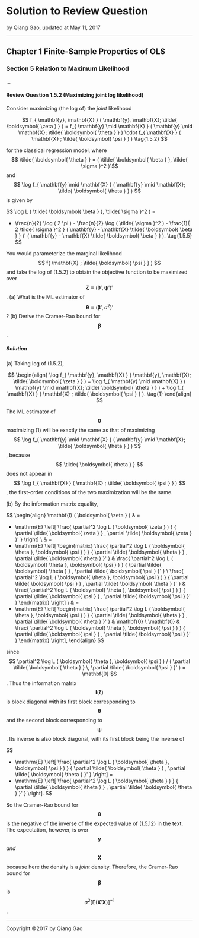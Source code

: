 # Solution to Review Question

by Qiang Gao, updated at May 11, 2017

---

## Chapter 1 Finite-Sample Properties of OLS

### Section 5 Relation to Maximum Likelihood

...

#### Review Question 1.5.2 (Maximizing joint log likelihood)

Consider maximizing (the log of) the _joint_ likelihood

$$
f_{ \mathbf{y}, \mathbf{X} } ( \mathbf{y}, \mathbf{X}; \tilde{ \boldsymbol{ \zeta } } ) =
f_{ \mathbf{y} \mid \mathbf{X} } ( \mathbf{y} \mid \mathbf{X}; \tilde{ \boldsymbol{ \theta } } ) \cdot
f_{ \mathbf{X} } ( \mathbf{X} ; \tilde{ \boldsymbol{ \psi } } )
\tag{1.5.2}
$$

for the classical regression model, where $$ \tilde{ \boldsymbol{ \theta } } = ( \tilde{ \boldsymbol{ \beta } }, \tilde{ \sigma }^2 )'$$ and $$ \log f_{ \mathbf{y} \mid \mathbf{X} } ( \mathbf{y} \mid \mathbf{X}; \tilde{ \boldsymbol{ \theta } } ) $$ is given by

$$
\log L ( \tilde{ \boldsymbol{ \beta } }, \tilde{ \sigma }^2 ) =
- \frac{n}{2} \log ( 2 \pi ) -
\frac{n}{2} \log ( \tilde{ \sigma }^2 ) -
\frac{1}{ 2 \tilde{ \sigma }^2 }
( \mathbf{y} - \mathbf{X} \tilde{ \boldsymbol{ \beta } } )'
( \mathbf{y} - \mathbf{X} \tilde{ \boldsymbol{ \beta } } ).
\tag{1.5.5}
$$

You would parameterize the marginal likelihood $$ f( \mathbf{X} ; \tilde{ \boldsymbol{ \psi } } ) $$ and take the log of (1.5.2) to obtain the objective function to be maximized over $$ \boldsymbol{ \zeta } \equiv ( \boldsymbol{ \theta }', \boldsymbol{ \psi }' )' $$. (a) What is the ML estimator of $$ \boldsymbol{ \theta } \equiv ( \boldsymbol{ \beta }', \sigma^2 )' $$? (b) Derive the Cramer-Rao bound for $$ \boldsymbol{ \beta } $$.

##### Solution

(a) Taking log of (1.5.2),

$$
\begin{align}
\log f_{ \mathbf{y}, \mathbf{X} } ( \mathbf{y}, \mathbf{X}; \tilde{ \boldsymbol{ \zeta } } ) =
\log f_{ \mathbf{y} \mid \mathbf{X} } ( \mathbf{y} \mid \mathbf{X}; \tilde{ \boldsymbol{ \theta } } ) +
\log f_{ \mathbf{X} } ( \mathbf{X} ; \tilde{ \boldsymbol{ \psi } } ).
\tag{1}
\end{align}
$$

The ML estimator of $$ \boldsymbol{ \theta } $$ maximizing (1) will be exactly the same as that of maximizing $$ \log f_{ \mathbf{y} \mid \mathbf{X} } ( \mathbf{y} \mid \mathbf{X}; \tilde{ \boldsymbol{ \theta } } ) $$, because $$ \tilde{ \boldsymbol{ \theta } } $$ does not appear in $$ \log f_{ \mathbf{X} } ( \mathbf{X} ; \tilde{ \boldsymbol{ \psi } } ) $$, the first-order conditions of the two maximization will be the same.

(b) By the information matrix equality,

$$
\begin{align}
\mathbf{I} ( \boldsymbol{ \zeta } ) & =
- \mathrm{E} \left[
\frac{ \partial^2 \log L ( \boldsymbol{ \zeta } ) }
{ \partial \tilde{ \boldsymbol{ \zeta } } \,
\partial \tilde{ \boldsymbol{ \zeta } }' }
\right]
\\ & =
- \mathrm{E} \left[
\begin{matrix}
\frac{ \partial^2 \log L ( \boldsymbol{ \theta }, \boldsymbol{ \psi } ) }
{ \partial \tilde{ \boldsymbol{ \theta } } \,
\partial \tilde{ \boldsymbol{ \theta } }' }
&
\frac{ \partial^2 \log L ( \boldsymbol{ \theta }, \boldsymbol{ \psi } ) }
{ \partial \tilde{ \boldsymbol{ \theta } } \,
\partial \tilde{ \boldsymbol{ \psi } }' }
\\
\frac{ \partial^2 \log L ( \boldsymbol{ \theta }, \boldsymbol{ \psi } ) }
{ \partial \tilde{ \boldsymbol{ \psi } } \,
\partial \tilde{ \boldsymbol{ \theta } }' }
&
\frac{ \partial^2 \log L ( \boldsymbol{ \theta }, \boldsymbol{ \psi } ) }
{ \partial \tilde{ \boldsymbol{ \psi } } \,
\partial \tilde{ \boldsymbol{ \psi } }' }
\end{matrix}
\right]
\\ & =
- \mathrm{E} \left[
\begin{matrix}
\frac{ \partial^2 \log L ( \boldsymbol{ \theta }, \boldsymbol{ \psi } ) }
{ \partial \tilde{ \boldsymbol{ \theta } } \,
\partial \tilde{ \boldsymbol{ \theta } }' }
&
\mathbf{0}
\\
\mathbf{0}
&
\frac{ \partial^2 \log L ( \boldsymbol{ \theta }, \boldsymbol{ \psi } ) }
{ \partial \tilde{ \boldsymbol{ \psi } } \,
\partial \tilde{ \boldsymbol{ \psi } }' }
\end{matrix}
\right],
\end{align}
$$

since $$ \partial^2 \log L ( \boldsymbol{ \theta }, \boldsymbol{ \psi } ) / ( \partial \tilde{ \boldsymbol{ \theta } } \,
\partial \tilde{ \boldsymbol{ \psi } }' ) = \mathbf{0} $$. Thus the information matrix $$ \mathbf{I} ( \boldsymbol{ \zeta } ) $$ is block diagonal with its first block corresponding to $$ \boldsymbol{ \theta } $$ and the second block corresponding to $$ \boldsymbol{ \psi } $$. Its inverse is also block diagonal, with its first block being the inverse of

$$
- \mathrm{E} \left[
\frac{ \partial^2 \log L ( \boldsymbol{ \theta }, \boldsymbol{ \psi } ) }
{ \partial \tilde{ \boldsymbol{ \theta } } \,
\partial \tilde{ \boldsymbol{ \theta } }' }
\right]
=
- \mathrm{E} \left[
\frac{ \partial^2 \log L ( \boldsymbol{ \theta } ) }
{ \partial \tilde{ \boldsymbol{ \theta } } \,
\partial \tilde{ \boldsymbol{ \theta } }' }
\right].
$$

So the Cramer-Rao bound for $$ \boldsymbol{ \theta } $$ is the negative of the inverse of the expected value of (1.5.12) in the text. The expectation, however, is over $$ \mathbf{y} $$ _and_ $$ \mathbf{X} $$ because here the density is a _joint_ density. Therefore, the Cramer-Rao bound for $$ \boldsymbol{ \beta } $$ is $$ \sigma^2 [ \mathrm{E} ( \mathbf{X}' \mathbf{X} ) ]^{-1} $$.

---

Copyright ©2017 by Qiang Gao